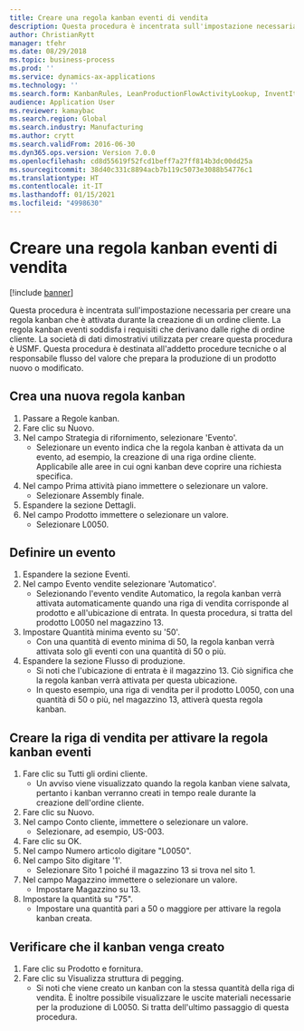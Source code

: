 ```yaml
---
title: Creare una regola kanban eventi di vendita
description: Questa procedura è incentrata sull'impostazione necessaria per creare una regola kanban che è attivata durante la creazione di un ordine cliente.
author: ChristianRytt
manager: tfehr
ms.date: 08/29/2018
ms.topic: business-process
ms.prod: ''
ms.service: dynamics-ax-applications
ms.technology: ''
ms.search.form: KanbanRules, LeanProductionFlowActivityLookup, InventItemIdLookupSimple, SalesTableListPage, SalesCreateOrder, SalesTable, LeanPeggingTree
audience: Application User
ms.reviewer: kamaybac
ms.search.region: Global
ms.search.industry: Manufacturing
ms.author: crytt
ms.search.validFrom: 2016-06-30
ms.dyn365.ops.version: Version 7.0.0
ms.openlocfilehash: cd8d55619f52fcd1beff7a27ff814b3dc00dd25a
ms.sourcegitcommit: 38d40c331c8894acb7b119c5073e3088b54776c1
ms.translationtype: HT
ms.contentlocale: it-IT
ms.lasthandoff: 01/15/2021
ms.locfileid: "4998630"
---
```

# <a name="create-a-sales-event-kanban-rule"></a>Creare una regola kanban eventi di vendita

[!include [banner](../../includes/banner.md)]

Questa procedura è incentrata sull'impostazione necessaria per creare una regola kanban che è attivata durante la creazione di un ordine cliente. La regola kanban eventi soddisfa i requisiti che derivano dalle righe di ordine cliente. La società di dati dimostrativi utilizzata per creare questa procedura è USMF. Questa procedura è destinata all'addetto procedure tecniche o al responsabile flusso del valore che prepara la produzione di un prodotto nuovo o modificato.




## <a name="create-a-new-kanban-rule"></a>Crea una nuova regola kanban
1. Passare a Regole kanban.
2. Fare clic su Nuovo.
3. Nel campo Strategia di rifornimento, selezionare 'Evento'.
    * Selezionare un evento indica che la regola kanban è attivata da un evento, ad esempio, la creazione di una riga ordine cliente.   Applicabile alle aree in cui ogni kanban deve coprire una richiesta specifica.  
4. Nel campo Prima attività piano immettere o selezionare un valore.
    * Selezionare Assembly finale.  
5. Espandere la sezione Dettagli.
6. Nel campo Prodotto immettere o selezionare un valore.
    * Selezionare L0050.  

## <a name="define-an-event"></a>Definire un evento
1. Espandere la sezione Eventi.
2. Nel campo Evento vendite selezionare 'Automatico'.
    * Selezionando l'evento vendite Automatico, la regola kanban verrà attivata automaticamente quando una riga di vendita corrisponde al prodotto e all'ubicazione di entrata. In questa procedura, si tratta del prodotto L0050 nel magazzino 13.  
3. Impostare Quantità minima evento su '50'.
    * Con una quantità di evento minima di 50, la regola kanban verrà attivata solo gli eventi con una quantità di 50 o più.  
4. Espandere la sezione Flusso di produzione.
    * Si noti che l'ubicazione di entrata è il magazzino 13. Ciò significa che la regola kanban verrà attivata per questa ubicazione.  
    * In questo esempio, una riga di vendita per il prodotto L0050, con una quantità di 50 o più, nel magazzino 13, attiverà questa regola kanban.  

## <a name="create-sales-line-to-trigger-event-kanban-rule"></a>Creare la riga di vendita per attivare la regola kanban eventi
1. Fare clic su Tutti gli ordini cliente.
    * Un avviso viene visualizzato quando la regola kanban viene salvata, pertanto i kanban verranno creati in tempo reale durante la creazione dell'ordine cliente.  
2. Fare clic su Nuovo.
3. Nel campo Conto cliente, immettere o selezionare un valore.
    * Selezionare, ad esempio, US-003.  
4. Fare clic su OK.
5. Nel campo Numero articolo digitare "L0050".
6. Nel campo Sito digitare '1'.
    * Selezionare Sito 1 poiché il magazzino 13 si trova nel sito 1.  
7. Nel campo Magazzino immettere o selezionare un valore.
    * Impostare Magazzino su 13.  
8. Impostare la quantità su "75".
    * Impostare una quantità pari a 50 o maggiore per attivare la regola kanban creata.  

## <a name="verify-that-kanban-is-created"></a>Verificare che il kanban venga creato
1. Fare clic su Prodotto e fornitura.
2. Fare clic su Visualizza struttura di pegging.
    * Si noti che viene creato un kanban con la stessa quantità della riga di vendita. È inoltre possibile visualizzare le uscite materiali necessarie per la produzione di L0050. Si tratta dell'ultimo passaggio di questa procedura.  

